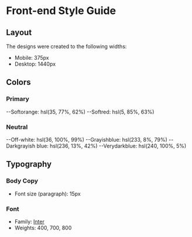 # Front-end Style Guide

## Layout

The designs were created to the following widths:

- Mobile: 375px
- Desktop: 1440px

## Colors

### Primary

--Softorange: hsl(35, 77%, 62%)
--Softred: hsl(5, 85%, 63%)

### Neutral

--Off-white: hsl(36, 100%, 99%)
--Grayishblue: hsl(233, 8%, 79%)
--Darkgrayish blue: hsl(236, 13%, 42%)
--Verydarkblue: hsl(240, 100%, 5%)

## Typography

### Body Copy

- Font size (paragraph): 15px

### Font

- Family: [Inter](https://fonts.google.com/specimen/Inter)
- Weights: 400, 700, 800

